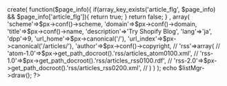 <?php
$listMgr = (new \tomk79\pickles2\pageListGenerator\main($px))->create(
	function($page_info){
		if(array_key_exists('article_flg', $page_info) && $page_info['article_flg']){
			return true;
		}
		return false;
	} ,
	array(
		'scheme'=>$px->conf()->scheme,
		'domain'=>$px->conf()->domain,
		'title'=>$px->conf()->name,
		'description'=>'Try Shopify Blog',
		'lang'=>'ja',
		'dpp'=>9,
		'url_home'=>$px->canonical('/'),
		'url_index'=>$px->canonical('/articles/'),
		'author'=>$px->conf()->copyright,
		// 'rss'=>array(
		// 	'atom-1.0'=>$px->get_path_docroot().'rss/articles_atom0100.xml',
		// 	'rss-1.0'=>$px->get_path_docroot().'rss/articles_rss0100.rdf',
		// 	'rss-2.0'=>$px->get_path_docroot().'rss/articles_rss0200.xml',
		// )
	)
);

echo $listMgr->draw();
?>
